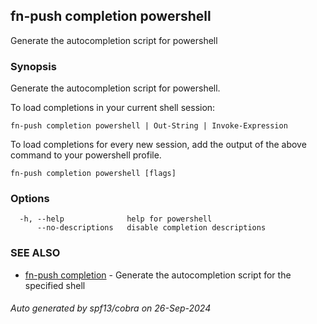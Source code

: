 ## fn-push completion powershell

Generate the autocompletion script for powershell

### Synopsis

Generate the autocompletion script for powershell.

To load completions in your current shell session:

	fn-push completion powershell | Out-String | Invoke-Expression

To load completions for every new session, add the output of the above command
to your powershell profile.


```
fn-push completion powershell [flags]
```

### Options

```
  -h, --help              help for powershell
      --no-descriptions   disable completion descriptions
```

### SEE ALSO

* [fn-push completion](fn-push_completion.md)	 - Generate the autocompletion script for the specified shell

###### Auto generated by spf13/cobra on 26-Sep-2024
